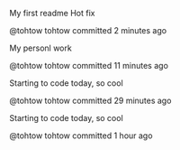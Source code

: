 My first readme
Hot fix

@tohtow
tohtow committed 2 minutes ago
 
My personl work

@tohtow
tohtow committed 11 minutes ago
 
Starting to code today, so cool

@tohtow
tohtow committed 29 minutes ago
 
Starting to code today, so cool

@tohtow
tohtow committed 1 hour ago
